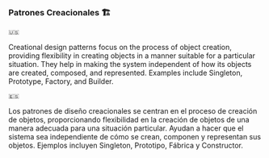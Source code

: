 ### Patrones Creacionales 🏗️

```
🇺🇸
```

Creational design patterns focus on the process of object creation, providing flexibility in creating objects in a manner suitable for a particular situation. They help in making the system independent of how its objects are created, composed, and represented. Examples include Singleton, Prototype, Factory, and Builder.

```
🇪🇸
```

Los patrones de diseño creacionales se centran en el proceso de creación de objetos, proporcionando flexibilidad en la creación de objetos de una manera adecuada para una situación particular. Ayudan a hacer que el sistema sea independiente de cómo se crean, componen y representan sus objetos. Ejemplos incluyen Singleton, Prototipo, Fábrica y Constructor.
